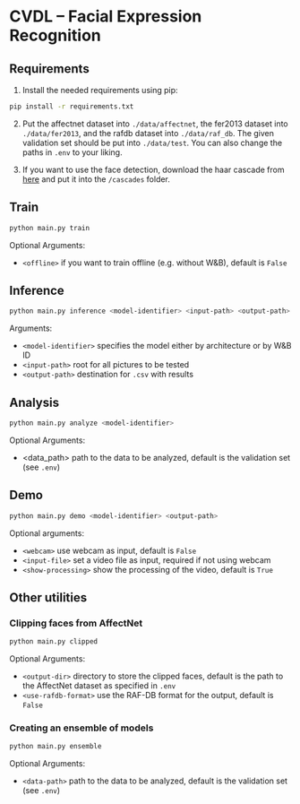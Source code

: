 # CVDL – Facial Expression Recognition

## Requirements

1. Install the needed requirements using pip:

```bash
pip install -r requirements.txt
```

2. Put the affectnet dataset into `./data/affectnet`, the fer2013 dataset into `./data/fer2013`, and the rafdb dataset into `./data/raf_db`. The given validation set should be put into `./data/test`. You can also change the paths in `.env` to your liking.

3. If you want to use the face detection, download the haar cascade from [here](https://github.com/opencv/opencv/blob/4.x/data/haarcascades/haarcascade_frontalface_default.xml) and put it into the `/cascades` folder.

## Train

```bash
python main.py train
```

Optional Arguments:

- `<offline>` if you want to train offline (e.g. without W&B), default is `False`

## Inference

```bash
python main.py inference <model-identifier> <input-path> <output-path>
```

Arguments:

- `<model-identifier>` specifies the model either by architecture or by W&B ID
- `<input-path>` root for all pictures to be tested
- `<output-path>` destination for `.csv` with results

## Analysis

```bash
python main.py analyze <model-identifier>
```

Optional Arguments:

- <data_path> path to the data to be analyzed, default is the validation set (see `.env`)

## Demo

```bash
python main.py demo <model-identifier> <output-path>
```

Optional arguments:
- `<webcam>` use webcam as input, default is `False`
- `<input-file>` set a video file as input, required if not using webcam
- `<show-processing>` show the processing of the video, default is `True`


## Other utilities

### Clipping faces from AffectNet

```bash
python main.py clipped
```

Optional Arguments:

- `<output-dir>` directory to store the clipped faces, default is the path to the AffectNet dataset as specified in `.env`
- `<use-rafdb-format>` use the RAF-DB format for the output, default is `False`

### Creating an ensemble of models

```bash
python main.py ensemble
```

Optional Arguments:

- `<data-path>` path to the data to be analyzed, default is the validation set (see `.env`)
